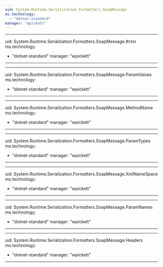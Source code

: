 ```yaml
---
uid: System.Runtime.Serialization.Formatters.SoapMessage
ms.technology: 
  - "dotnet-standard"
manager: "wpickett"
---
```


---
uid: System.Runtime.Serialization.Formatters.SoapMessage.#ctor
ms.technology: 
  - "dotnet-standard"
manager: "wpickett"
---

---
uid: System.Runtime.Serialization.Formatters.SoapMessage.ParamValues
ms.technology: 
  - "dotnet-standard"
manager: "wpickett"
---

---
uid: System.Runtime.Serialization.Formatters.SoapMessage.MethodName
ms.technology: 
  - "dotnet-standard"
manager: "wpickett"
---

---
uid: System.Runtime.Serialization.Formatters.SoapMessage.ParamTypes
ms.technology: 
  - "dotnet-standard"
manager: "wpickett"
---

---
uid: System.Runtime.Serialization.Formatters.SoapMessage.XmlNameSpace
ms.technology: 
  - "dotnet-standard"
manager: "wpickett"
---

---
uid: System.Runtime.Serialization.Formatters.SoapMessage.ParamNames
ms.technology: 
  - "dotnet-standard"
manager: "wpickett"
---

---
uid: System.Runtime.Serialization.Formatters.SoapMessage.Headers
ms.technology: 
  - "dotnet-standard"
manager: "wpickett"
---
